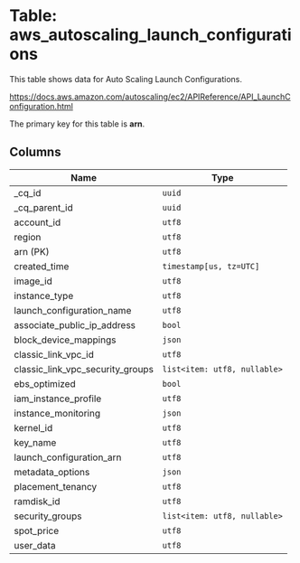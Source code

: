 # Table: aws_autoscaling_launch_configurations

This table shows data for Auto Scaling Launch Configurations.

https://docs.aws.amazon.com/autoscaling/ec2/APIReference/API_LaunchConfiguration.html

The primary key for this table is **arn**.

## Columns

| Name          | Type          |
| ------------- | ------------- |
|_cq_id|`uuid`|
|_cq_parent_id|`uuid`|
|account_id|`utf8`|
|region|`utf8`|
|arn (PK)|`utf8`|
|created_time|`timestamp[us, tz=UTC]`|
|image_id|`utf8`|
|instance_type|`utf8`|
|launch_configuration_name|`utf8`|
|associate_public_ip_address|`bool`|
|block_device_mappings|`json`|
|classic_link_vpc_id|`utf8`|
|classic_link_vpc_security_groups|`list<item: utf8, nullable>`|
|ebs_optimized|`bool`|
|iam_instance_profile|`utf8`|
|instance_monitoring|`json`|
|kernel_id|`utf8`|
|key_name|`utf8`|
|launch_configuration_arn|`utf8`|
|metadata_options|`json`|
|placement_tenancy|`utf8`|
|ramdisk_id|`utf8`|
|security_groups|`list<item: utf8, nullable>`|
|spot_price|`utf8`|
|user_data|`utf8`|